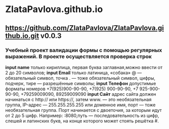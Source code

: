 # ZlataPavlova.github.io
## https://github.com/ZlataPavlova/ZlataPavlova.github.io.git v0.0.3
### Учебный проект валидации формы с помощью регулярных выражений. В проекте осуществляется проверка строк
**input name** только кириллица, первая буква заглавная,можно ввести от 2 до 20 символов;
**input Email** только латиница, «собака» @ — обязательный символ, точка . — тоже обязательный символ, цифры, подчерк, тире — разрешённые символы;
**input Телефон** допустимые форматы номеров +7(925)900-90-90, +7(925) 900-90-90, +7 925-900-90-90, +79259009090, 89259009090
**input Сайт** адрес сайта должен начинаться с http:// или https://, затем www. — это необязательная группа, IP-адрес — 255.255.255.255 или доменное имя, порт — тоже необязательная группа. Порт начинается с двоеточия, за которым идут от 2 до 5 цифр. Например: :8080,путь — последовательность из цифр, слешей и латинских букв, на конце которого может стоять решётка #.
